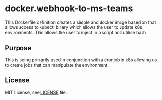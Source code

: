 # docker.webhook-to-ms-teams

This Dockerfile definition creates a simple and docker image based on that allows access to kubectl binary which allows the user to update k8s environments. This allows the user to inject in a script and utilise bash

## Purpose

This is being primarily used in conjunction with a cronjob in k8s allowing us to create jobs that can manipulate the environment.

## License

MIT License, see [LICENSE](LICENSE) file.
